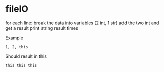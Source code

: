 # fileIO

for each line:
    break the data into variables
    (2 int, 1 str)
    add the two int and get a result
    print string result times

Example
```
1, 2, this
```

Should result in this
```
this this this
```



